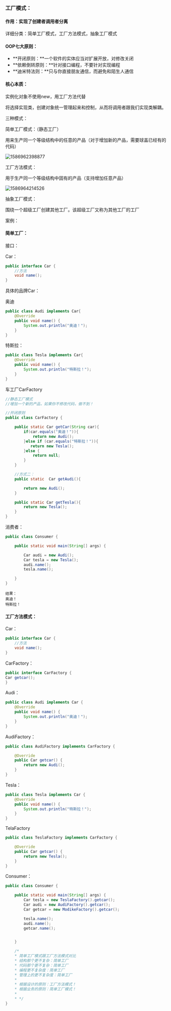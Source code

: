### 工厂模式：

#### 作用：实现了创建者调用者分离

详细分类：简单工厂模式，工厂方法模式，抽象工厂模式

#### OOP七大原则：

- **开闭原则：**一个软件的实体应当对扩展开放，对修改关闭
- **依赖倒转原则：**针对接口编程，不要针对实现编程
- **迪米特法则：**只与你直接朋友通信，而避免和陌生人通信

#### 核心本质：

 实例化对象不使用new，用工厂方法代替

将选择实现类，创建对象统一管理起来和控制，从而将调用者跟我们实现类解耦。



三种模式：

简单工厂模式：（静态工厂）

用来生产同一个等级结构中的任意的产品（对于增加新的产品，需要球盖已经有的代码）

![1586962398877](java工厂设计模式.assets/1586962398877.png)

工厂方法模式：

用于生产同一个等级结构中固有的产品（支持增加任意产品）

![1586964214526](java工厂设计模式.assets/1586964214526.png)

抽象工厂模式：

围绕一个超级工厂创建其他工厂。该超级工厂又称为其他工厂的工厂

案例：

#### 简单工厂：

接口：

Car：

```java
public interface Car {
    //方法
    void name();
}
```

具体的品牌Car：

奥迪

```java
public class Audi implements Car{
    @Override
    public void name() {
        System.out.println("奥迪！");
    }
}

```

特斯拉：

```java
public class Tesla implements Car{
    @Override
    public void name() {
        System.out.println("特斯拉！");
    }
}

```

车工厂CarFactory

```java
//静态工厂模式
//增加一个新的产品，如果你不修改代码，做不到！

//开闭原则
public class CarFactory {

    public static Car getCar(String car){
        if(car.equals("奥迪！")){
            return new Audi();
        }else if (car.equals("特斯拉！")){
           return new Tesla();
        }else {
            return null;
        }
    }

    //方式二：
    public static  Car getAudi(){

        return new Audi();
    }

    public static Car getTesla(){
        return new Tesla();
    }
}
```

消费者：

```java
public class Consumer {

    public static void main(String[] args) {

        Car audi = new Audi();
        Car tesla = new Tesla();
        audi.name();
        tesla.name();

    }
}
```

```
结果：
奥迪！
特斯拉！
```

#### 工厂方法模式：

Car：

```java
public interface Car {
    //方法
    void name();
}
```

CarFactory：

```java
public interface CarFactory {   
Car getcar();
}
```

Audi：

```java
public class Audi implements Car {
    @Override
    public void name() {
        System.out.println("奥迪！");
    }
}
```

AudiFactory：

```java
public class AudiFactory implements CarFactory {

    @Override
    public Car getcar() {
        return new Audi();
    }
}
```

Tesla：

```java
public class Tesla implements Car {
    @Override
    public void name() {
        System.out.println("特斯拉！");
    }
}
```

TelaFactory

```java
public class TeslaFactory implements CarFactory {

    @Override
    public Car getcar() {
        return new Tesla();
    }
}
```

Consumer：

```java
public class Consumer {

    public static void main(String[] args) {
        Car tesla = new TeslaFactory().getcar();
        Car audi = new AudiFactory().getcar();
        Car getcar = new ModikeFactory().getcar();

        tesla.name();
        audi.name();
        getcar.name();


    }

    /*
    * 简单工厂模式跟工厂方法模式对比
    * 结构那个更不复杂：简单工厂
    * 代码那个更不复杂：简单工厂
    * 编程更不复杂度：简单工厂
    * 管理上的更不复杂度：简单工厂
    *
    * 根据设计的原则：工厂方法模式！
    * 根据业务的原则：简单工厂模式！
    *
    * */
}

```

